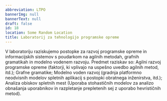 ```yaml
---
abbreviation: LTPO
bannerImg: null
bannerText: null
draft: false
id: 18
location: Some Random Location
title: Laboratorij za tehnologijo programske opreme
---
```


V laboratoriju raziskujemo postopke za razvoj programske opreme in informacijskih sistemov s poudarkom na agilnih metodah, grafnih gramatikah in modelno vodenem razvoju. Predmet raziskav so: Agilni razvoj programske opreme (faktorji, ki vplivajo na uspešno uvedbo agilnih metod, itd.); Grafne gramatike; Modelno voden razvoj (gradnja platformno neodvisnih modelov spletnih aplikacij s postopki obratnega inženirstva, itd.); Analiza obiskov spletnih mest (Uporaba stohastičnih modelov za analizo obnašanja uporabnikov in razpletanje prepletenih sej z uporabo hevrističnih metod).